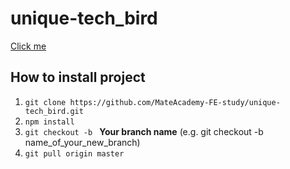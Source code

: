 # unique-tech_bird

[Click me](https://mateacademy-fe-study.github.io/unique-tech_bird/app/)

## How to **install** project

1. `git clone https://github.com/MateAcademy-FE-study/unique-tech_bird.git`
2. `npm install`
3. `git checkout -b ` **Your branch name** (e.g. git checkout -b name_of_your_new_branch)
4. `git pull origin master`

